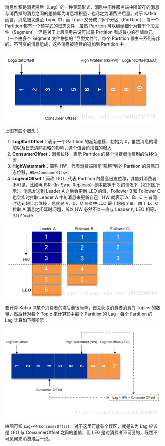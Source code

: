 消息堆积是消费滞后（Lag）的一种表现形式，消息中间件服务端中所留存的消息与消费掉的消息之间的差值即为消息堆积量，也称之为消费滞后量。对于 Kafka 而言，消息被发送至 Topic 中，而 Topic 又分成了多个分区（Partition），每一个 Partition 都有一个预写式的日志文件，虽然 Partition 可以继续细分为若干个段文件（Segment），但是对于上层应用来说可以将 Partition 看成最小的存储单元（一个由多个 Segment 文件拼接的 "巨型文件"）。每个 Partition 都由一系列有序的、不可变的消息组成，这些消息被连续的追加到 Partition 中。

 ![img](../images/20180416011820831.png) 

上图有四个概念：

1. **LogStartOffset**：表示一个 Partition 的起始位移，初始为 0，虽然消息的增加以及日志清除策略的影响，这个值会阶段性的增大
2. **ConsumerOffset**：消费位移，表示 Partition 的某个消费者消费到的位移位置
3. **HighWatermark**：简称 HW，代表消费端所能”观察“到的 Partition 的最高日志位移，`HW>=ConsumerOffset`
4. **LogEndOffset**：简称 LEO，代表 Partition 的最高日志位移，其值对消费者不可见。比如再 ISR（In-Sync-Replicas）副本数等于 3 的情况下（如下图所示），消息发送到 Leader A 之后会更新 LEO 的值，Follower B 和 Follower C 也会实时拉取 Leader A 中的消息来更新自己，HW 就表示 A、B、C 三者同时达到的日志位移，也就是 A、B、C 三者中 LEO 最小的那个值。由于 B、C拉取 A 消息之间延时问题，所以 HW 必然不会一直与 Leader 的 LEO 相等，即 `LEO>=HW`

 ![img](../images/20180416011835658.png) 

要计算 Kafka 中某个消费者的滞后量很简单，首先获取消费者消费的 Topics 的数量，然后针对每个 Topic 来计算其中每个 Partition 的 Lag，每个 Partition 的 Lag 计算如下图所示：

 ![img](../images/20180416011844356.png) 

由图可知 `Lag=HW-ConsumerOffset`。对于这里可能有个误区，就是认为 Lag 应该是 LEO 与 ConsumerOffset 之间的差值，但 LEO 是对消费者不可见的，既然不可见何来消费滞后一说。





































